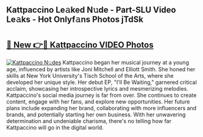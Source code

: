 ## Kattpaccino Le𝚊ked N𝚞de - Part-SLU Video Le𝚊ks - Hot Onlyf𝚊ns Photos jTdSk

# <h2><a href="http://ab71001.deff.icu/?id=Kattpaccino">🔗 New 👉🔴 Kattpaccino VIDEO Photos</a></h2>

[![Kattpaccino N𝚞des](https://i.imgur.com/rIISA9y.gif)](http://ab71001.deff.icu/?id=Kattpaccino)
Kattpaccino began her musical journey at a young age, influenced by artists like Joni Mitchell and Elliott Smith. She honed her skills at New York University's Tisch School of the Arts, where she developed her unique style. Her debut EP, "I'll Be Waiting," garnered critical acclaim, showcasing her introspective lyrics and mesmerizing melodies. Kattpaccino's social media journey is far from over. She continues to create content, engage with her fans, and explore new opportunities. Her future plans include expanding her brand, collaborating with more influencers and brands, and potentially starting her own business. With her unwavering determination and undeniable charisma, there's no telling how far Kattpaccino will go in the digital world.
